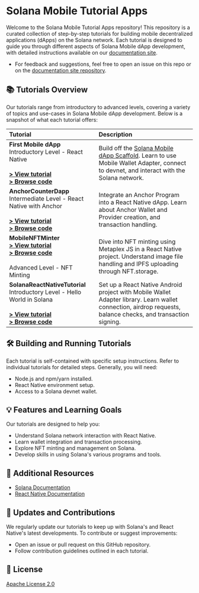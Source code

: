 # Solana Mobile Tutorial Apps

Welcome to the Solana Mobile Tutorial Apps repository! This repository is a curated collection of step-by-step tutorials for building mobile decentralized applications (dApps) on the Solana network. Each tutorial is designed to guide you through different aspects of Solana Mobile dApp development, with detailed instructions available on our [documentation site](https://docs.solanamobile.com/getting-started/intro).

- For feedback and suggestions, feel free to open an issue on this repo or on the [documentation site repository](https://github.com/solana-mobile/solana-mobile-doc-site).

## 📚 Tutorials Overview

Our tutorials range from introductory to advanced levels, covering a variety of topics and use-cases in Solana Mobile dApp development. Below is a snapshot of what each tutorial offers:

| Tutorial                                                                                                                                                                                                                                                                | Description                                                                                                                                                                                             |
| :---------------------------------------------------------------------------------------------------------------------------------------------------------------------------------------------------------------------------------------------------------------------- | :------------------------------------------------------------------------------------------------------------------------------------------------------------------------------------------------------ |
| **First Mobile dApp** <br> Introductory Level - React Native <br><br> **[> View tutorial](https://docs.solanamobile.com/react-native/first_app_tutorial)** <br> **[> Browse code](https://docs.solanamobile.com/react-native/first_app_tutorial)**                      | Build off the [Solana Mobile dApp Scaffold](https://github.com/solana-mobile/solana-mobile-dapp-scaffold). Learn to use Mobile Wallet Adapter, connect to devnet, and interact with the Solana network. |
| **AnchorCounterDapp** <br> Intermediate Level - React Native with Anchor <br><br> **[> View tutorial](https://docs.solanamobile.com/react-native/anchor_integration)** <br> **[> Browse code](https://docs.solanamobile.com/react-native/anchor_integration)**          | Integrate an Anchor Program into a React Native dApp. Learn about Anchor Wallet and Provider creation, and transaction handling.                                                                        |
| **MobileNFTMinter** <br> **[> View tutorial](https://docs.solanamobile.com/react-native/mobile_nft_minter_tutorial)** <br> **[> Browse code](https://docs.solanamobile.com/react-native/mobile_nft_minter_tutorial)** <br><br> Advanced Level - NFT Minting             | Dive into NFT minting using Metaplex JS in a React Native project. Understand image file handling and IPFS uploading through NFT.storage.                                                               |
| **SolanaReactNativeTutorial** <br> Introductory Level - Hello World in Solana <br><br> **[> View tutorial](https://docs.solanamobile.com/react-native/hello_world_tutorial)** <br> **[> Browse code](https://docs.solanamobile.com/react-native/hello_world_tutorial)** | Set up a React Native Android project with Mobile Wallet Adapter library. Learn wallet connection, airdrop requests, balance checks, and transaction signing.                                           |

## 🛠️ Building and Running Tutorials

Each tutorial is self-contained with specific setup instructions. Refer to individual tutorials for detailed steps. Generally, you will need:

- Node.js and npm/yarn installed.
- React Native environment setup.
- Access to a Solana devnet wallet.

## 💡 Features and Learning Goals

Our tutorials are designed to help you:

- Understand Solana network interaction with React Native.
- Learn wallet integration and transaction processing.
- Explore NFT minting and management on Solana.
- Develop skills in using Solana's various programs and tools.

## 📖 Additional Resources

- [Solana Documentation](https://docs.solana.com/)
- [React Native Documentation](https://reactnative.dev/docs/getting-started)

## 🔄 Updates and Contributions

We regularly update our tutorials to keep up with Solana's and React Native's latest developments. To contribute or suggest improvements:

- Open an issue or pull request on this GitHub repository.
- Follow contribution guidelines outlined in each tutorial.

## 📄 License

[Apache License 2.0](https://www.apache.org/licenses/LICENSE-2.0)
